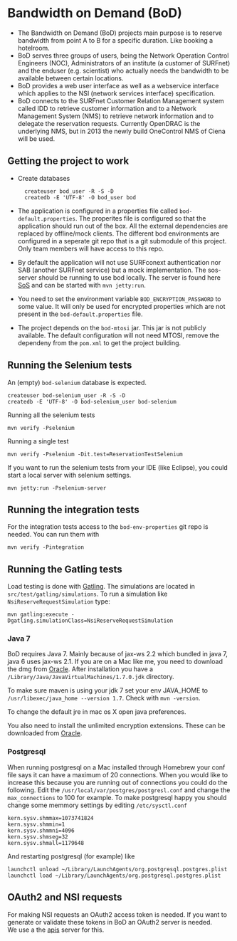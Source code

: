 # Bandwidth on Demand (BoD) #

* The Bandwidth on Demand (BoD) projects main purpose is to reserve bandwidth from point A to B for a specific duration. Like booking a hotelroom.
* BoD serves three groups of users, being the Network Operation Control Engineers (NOC), Administrators of an institute (a customer of SURFnet) and the enduser (e.g. scientist) who actually needs the bandwidth to be available between certain locations.
* BoD provides a web user interface as well as a webservice interface which applies to the NSI (network services interface) specification.
* BoD connects to the SURFnet Customer Relation Management system called IDD to retrieve customer information and to a Network Management System (NMS) to retrieve network information and to delegate the reservation requests. Currently OpenDRAC is the underlying NMS, but in 2013 the newly build OneControl NMS of Ciena will be used.

## Getting the project to work ##
* Create databases

        createuser bod_user -R -S -D
        createdb -E 'UTF-8' -O bod_user bod

* The application is configured in a properties file called `bod-default.properties`. The properites file is configured so that the application should run out of the box. All the external dependencies are replaced by offline/mock clients. The different bod environments are configured in a seperate git repo that is a git submodule of this project. Only team members will have access to this repo.
* By default the application will not use SURFconext authentication nor SAB (another SURFnet service) but a mock implementation. The sos-server should be running to use bod locally. The server is found here [SoS][sos] and can be started with `mvn jetty:run`.
* You need to set the environment variable `BOD_ENCRYPTION_PASSWORD` to some value. It will only be used for encrypted properties which are not present in the `bod-default.properties` file.
* The project depends on the `bod-mtosi` jar. This jar is not publicly available. The default configuration will not need MTOSI, remove the dependeny from the `pom.xml` to get the project building.

## Running the Selenium tests ##
An (empty) `bod-selenium` database is expected.

    createuser bod-selenium_user -R -S -D
    createdb -E 'UTF-8' -O bod-selenium_user bod-selenium

Running all the selenium tests

    mvn verify -Pselenium

Running a single test

    mvn verify -Pselenium -Dit.test=ReservationTestSelenium

If you want to run the selenium tests from your IDE (like Eclipse), you could start a local server with selenium settings.

    mvn jetty:run -Pselenium-server

## Running the integration tests ##
For the integration tests access to the `bod-env-properties` git repo is needed. You can run them with

    mvn verify -Pintegration

## Running the Gatling tests ##
Load testing is done with [Gatling][gatling]. The simulations are located in `src/test/gatling/simulations`.
To run a simulation like `NsiReserveRequestSimulation` type:

    mvn gatling:execute -Dgatling.simulationClass=NsiReserveRequestSimulation

### Java 7 ###
BoD requires Java 7. Mainly because of jax-ws 2.2 which bundled in java 7, java 6 uses jax-ws 2.1. If you are on a Mac like me, you need to download the dmg from [Oracle](http://www.oracle.com/technetwork/java/javase/downloads/index.html). After installation you have a `/Library/Java/JavaVirtualMachines/1.7.0.jdk` directory.

To make sure maven is using your jdk 7 set your env JAVA_HOME to ``/usr/libexec/java_home --version 1.7``. Check with `mvn -version`.

To change the default jre in mac os X open java preferences.

You also need to install the unlimited encryption extensions. These can be downloaded from [Oracle](http://www.oracle.com/technetwork/java/javase/downloads/jce-7-download-432124.html).

### Postgresql
When running postgresql on a Mac installed through Homebrew your conf file says it can have a maximum of 20 connections. When you would like to increase this because you are running out of connections you could do the following. Edit the `/usr/local/var/postgres/postgresl.conf` and change the `max_connections` to 100 for example. 
To make postgresql happy you should change some memmory settings by editing `/etc/sysctl.conf`

    kern.sysv.shmmax=1073741824
    kern.sysv.shmmin=1
    kern.sysv.shmmni=4096
    kern.sysv.shmseg=32
    kern.sysv.shmall=1179648

And restarting postgresql (for example) like

    launchctl unload ~/Library/LaunchAgents/org.postgresql.postgres.plist
    launchctl load ~/Library/LaunchAgents/org.postgresql.postgres.plist

## OAuth2 and NSI requests ##

For making NSI requests an OAuth2 access token is needed. If you want to generate or validate these tokens in BoD an OAuth2 server is needed.  
We use a the [apis][apis] server for this.

[jasypt]: http://www.jasypt.org/
[opendrac]: https://www.opendrac.org/
[opendrac-app]: http://drac.surfnet.nl:8443/
[sos]: https://github.com/BandwidthOnDemand/sos-server
[gatling]: http://gatling-tool.org
[apis]: https://github.com/OpenConextApps/apis
